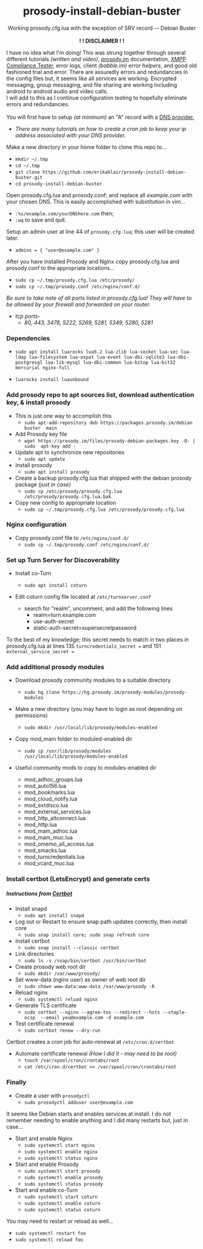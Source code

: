 <div align="center"><h1> prosody-install-debian-buster</h1></div>     

<div align="center">Working prosody.cfg.lua with the exception of SRV record 
-- Debian Buster</div><br>      
          

<div align="center"> <b>! ! DISCLAIMER ! !</b> </div>     
   
I have no idea what I'm doing!  This was strung together through several 
different tutorials *(written and video)*, 
[prosody.im](https://prosody.im/doc) documentation, 
[XMPP Compliance Tester](https://compliance.conversations.im/add/), error logs, 
client *(babble.im)* error *helpers*, and good old fashioned trial and error. 
 There are assuredly errors and redundancies in the config files but, it seems 
 like all services are working.  Encrypted messaging, group messaging, and
 file sharing are working including android to android audio and video calls.  
 I will add to this as I continue configuration testing to hopefully eliminate 
 errors and redundancies.<br></br>
You will first have to setup *(at minimum)* an "A" record with a 
[DNS provider.](https://freedns.afraid.org/freedns.afraid.org)  
* *There are many tutorials on how to create a cron job to 
keep your ip address associated with your DNS provider.*   

 
Make a new directory in your home folder to clone this repo to...     

* `mkdir ~/.tmp`     
* `cd ~/.tmp`     
* `git clone https://github.com/erikablair/prosody-install-debian-buster.git`     
* `cd prosody-install-debian-buster`     

Open prosody.cfg.lua and prosody.conf; and replace all *example.com* with your 
chosen DNS.  This is easily accomplished with substitution in vim...   
* `:%s/example.com/yourDNShere.com`  then;   
* `:wq` to save and quit.       

Setup an admin user at line 44 of `prosody.cfg.lua`; this user will be created 
later.
* `admins = { "user@example.com" }` 

After you have installed Prosody and Nginx copy prosody.cfg.lua and 
prosody.conf to the appropriate locations...   
* `sudo cp ~/.tmp/prosody.cfg.lua /etc/prosody/`   
* `sudo cp ~/.tmp/prosody.conf /etc/nginx/conf.d/`

*Be sure to take note of all ports listed in prosody.cfg.lua!  They will have 
to be allowed by your firewall and forwarded on your router.*
* *tcp ports-*
    * *80, 443, 3478, 5222, 5269, 5281, 5349, 5280, 5281* 

### Dependencies
* `sudo apt install luarocks lua5.2 lua-zlib lua-socket lua-sec
 lua-ldap lua-filesystem lua-expat lua-event lua-dbi-sqlite3
 lua-dbi-postgresql lua-lib-mysql lua-dbi-common lua-bitop
 lua-bit32 mercurial nginx-full`

* `luarocks install luaunbound`

### Add prosody repo to apt sources list, download authentication key, & install prosody
* This is just one way to accomplish this
    * `sudo apt-add-repository deb https://packages.prosody.im/debian buster 
    main`
* Add Prosody key file
    * `wget https://prosody.im/files/prosody-debian-packages.key -O- | sudo 
    apt-key add -`
* Update apt to synchronize new repositories
    * `sudo apt update`
* Install prosody
    * `sudo apt install prosody`
* Create a backup prosody.cfg.lua that shipped with the debian prosody package 
*(just in case)*
    * `sudo cp /etc/prosody/prosody.cfg.lua /etc/prosody/prosody.cfg.lua.bak`
* Copy new config to appropriate location
    * `sudo cp ~/.tmp/prosody.cfg.lua /etc/prosody/prosody.cfg.lua`   

### Nginx configuration
* Copy prosody.conf file to `/etc/nginx/conf.d/`
    * `sudo cp ~/.tmp/prosody.conf /etc/nginx/conf.d/`     

### Set up Turn Server for Discoverability
* Install co-Turn
    * `sudo apt install coturn`

* Edit coturn config file located at `/etc/turnserver.conf`
    * search for "realm", uncomment, and add the following lines
        * realm=turn.example.com
        * use-auth-secret
        * static-auth-secret=supersecretpassword    
        
         
To the best of my knowledge; this secret needs to match in two places in 
prosody.cfg.lua at lines 135 `turncredentials_secret =` and 151 
`external_service_secret =`     

### Add additional prosody modules
* Download prosody community modules to a suitable directory
    * `sudo hg clone https://hg.prosody.im/prosody-modules/prosody-modules`

* Make a new directory (you may have to login as root depending on permissions)
    * `sudo mkdir /usr/local/lib/prosody/modules-enabled`

* Copy mod_mam folder to moduled-enabled dir
    * `sudo cp /usr/lib/prosody/modules /usr/local/lib/prosody/modules-enabled`

* Useful community mods to copy to modules-enabled dir
    * mod_adhoc_groups.lua
    * mod_auto156.lua
    * mod_bookmarks.lua
    * mod_cloud_notify.lua
    * mod_extdisco.lua
    * mod_external_services.lua
    * mod_http_altconnect.lua
    * mod_http.lua
    * mod_mam_adhoc.lua
    * mod_mam_muc.lua
    * mod_omemo_all_access.lua
    * mod_smacks.lua
    * mod_turncredentials.lua
    * mod_vcard_muc.lua


### Install certbot (LetsEncrypt) and generate certs
##### Instructions from [Certbot](https://certbot.eff.org/lets-encrypt/debianbuster-nginx)
* Install snapd
    * `sudo apt install snapd`
* Log out or Restart to ensure snap path updates correctly, then install core
    * `sudo snap install core; sudo snap refresh core`
* Install certbot
    * `sudo snap install --classic certbot`
* Link directories
    * `sudo ln -s /snap/bin/certbot /usr/bin/certbot`
* Create prosody web root dir
    * `sudo mkdir /var/www/prosody/`
* Set www-data (nginx user) as owner of web root dir
    * `sudo chown www-data:www-data /var/www/prosody -R`
* Reload nginx
    * `sudo systemctl reload nginx`
* Generate TLS certificate
    * `sudo certbot --nginx --agree-tos --redirect --hsts --staple-ocsp 
    --email you@example.com -d example.com`
* Test certificate renewal
    * `sudo certbot renew --dry-run`  
     
Certbot creates a cron job for auto-renewal at `/etc/cron.d/certbot`
* Automate certificate renewal *(How I did it - may need to be root)*
    * `touch /var/spool/cron/crontabs/root`
    * `cat /etc/cron.d/certbot >> /var/spool/cron/crontabs/root`
### Finally
*  Create a user with `prosodyctl`
    * `sudo prosodyctl adduser user@example.com`    


It seems like Debian starts and enables services at install.  I do not remember
needing to enable anything and I did many restarts but, just in case...
* Start and enable Nginx
    * `sudo systemctl start nginx`
    * `sudo systemctl enable nginx`
    * `sudo systemctl status nginx`
* Start and enable Prosody
    * `sudo systemctl start prosody`
    * `sudo systemctl enable prosody`
    * `sudo systemctl status prosody`
* Start and enable co-Turn
    * `sudo systemctl start coturn`
    * `sudo systemctl enable coturn`
    * `sudo systemctl status coturn`    


You may need to restart or reload as well...
* `sudo systemctl restart foo`
* `sudo systemctl reload foo`
